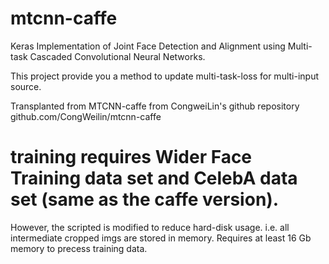 # mtcnn-caffe
Keras Implementation of Joint Face Detection and Alignment using Multi-task Cascaded Convolutional Neural Networks.

This project provide you a method to update multi-task-loss for multi-input source.

Transplanted from MTCNN-caffe from CongweiLin's github repository
github.com/CongWeilin/mtcnn-caffe

# training requires Wider Face Training data set and CelebA data set (same as the caffe version). 
However, the scripted is modified to reduce hard-disk usage. i.e. all intermediate cropped imgs are stored in memory.
Requires at least 16 Gb memory to precess training data.




